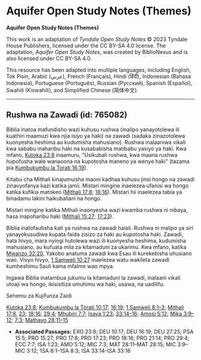 # Aquifer Open Study Notes (Themes)

**Aquifer Open Study Notes (Themes)**

This work is an adaptation of *Tyndale Open Study Notes* © 2023 Tyndale House Publishers, licensed under the CC BY\-SA 4\.0 license. The adaptation, *Aquifer Open Study Notes*, was created by BiblioNexus and is also licensed under CC BY\-SA 4\.0\.

This resource has been adapted into multiple languages, including English, Tok Pisin, Arabic (عربي), French (Français), Hindi (हिंदी), Indonesian (Bahasa Indonesia), Portuguese (Português), Russian (Русский), Spanish (Español), Swahili (Kiswahili), and Simplified Chinese (简体中文).



--------------------------------

## Rushwa na Zawadi (id: 765082)

Biblia inatoa mafundisho wazi kuhusu rushwa (malipo yanayotolewa ili kuathiri maamuzi kwa njia isiyo ya haki) na zawadi (sadaka zinazotolewa kuonyesha heshima au kudumisha mahusiano). Rushwa inalaaniwa vikali kwa sababu inaharibu haki na kusababisha matibabu yasiyo ya haki. Kwa mfano, [Kutoka 23:8](https://ref.ly/Exod23:8) inaamuru, "Usikubali rushwa, kwa maana rushwa hupofusha wale wanaoona na kupotosha maneno ya wenye haki" (tazama pia [Kumbukumbu la Torati 16:19](https://ref.ly/Deut16:19)).

Kitabu cha Mithali kinajumuisha maoni kadhaa kuhusu jinsi hongo na zawadi zinavyofanya kazi katika jamii. Mistari mingine inaelezea ufanisi wa hongo katika kufikia matokeo ([Mithali 17:8](https://ref.ly/Prov17:8); [18:16](https://ref.ly/Prov18:16)). Mistari hii inaelezea tabia ya binadamu lakini haikubaliani na hongo.

Mistari mingine katika Mithali inaonyesha wazi kwamba rushwa ni mbaya, hasa inapoharibu haki ([Mithali 15:27](https://ref.ly/Prov15:27); [17:23](https://ref.ly/Prov17:23)).

Biblia inatofautisha kati ya rushwa na zawadi halali. Rushwa ni malipo ya siri yanayokusudiwa kupata faida zisizo za haki au kupotosha haki. Zawadi, hata hivyo, mara nyingi hutolewa wazi ili kuonyesha heshima, kudumisha mahusiano, au kufuata mila za kitamaduni za ukarimu. Kwa mfano, katika [Mwanzo 32:20](https://ref.ly/Gen32:20), Yakobo anatuma zawadi kwa Esau ili kurekebisha uhusiano wao. Vivyo hivyo, [1 Samweli 10:27](https://ref.ly/1Sam10:27) inaelezea watu wakileta zawadi kumheshimu Sauli kama mfalme wao mpya.

Ingawa Biblia inatambua jukumu la kitamaduni la zawadi, inalaani vikali utoaji wa hongo, ikisisitiza umuhimu wa haki, usawa, na uadilifu.

Sehemu za Kujifunza Zaidi

[Kutoka 23:8](https://ref.ly/Exod23:8); [Kumbukumbu la Torati 10:17](https://ref.ly/Deut10:17); [16:19](https://ref.ly/Deut16:19); [1 Samweli 8:1–3](https://ref.ly/1Sam8:1-1Sam8:3); [Mithali 17:8](https://ref.ly/Prov17:8), [23](https://ref.ly/Prov17:23); [18:16](https://ref.ly/Prov18:16); [29:4](https://ref.ly/Prov29:4); [Mhubiri 7:7](https://ref.ly/Eccl7:7); [Isaya 1:23](https://ref.ly/Isa1:23); [33:14–16](https://ref.ly/Isa33:14-Isa33:16); [Amosi 5:12](https://ref.ly/Amos5:12); [Mika 3:9–12](https://ref.ly/Mic3:9-Mic3:12); [7:3](https://ref.ly/Mic7:3); [Mathayo 28:11–15](https://ref.ly/Matt28:11-Matt28:15)

* **Associated Passages:** EXO 23:8; DEU 10:17; DEU 16:19; DEU 27:25; PSA 15:5; PRO 15:27; PRO 17:8; PRO 17:23; PRO 18:16; PRO 21:14; PRO 29:4; ECC 7:7; ISA 1:23; AMO 5:12; MIC 7:3; MAT 28:11–MAT 28:15; MIC 3:9–MIC 3:12; 1SA 8:1–1SA 8:3; ISA 33:14–ISA 33:16

